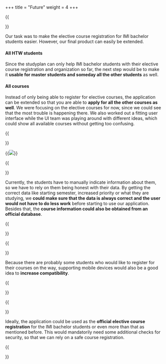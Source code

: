 +++
title = "Future"
weight = 4
+++

{{<section title="Extensions">}}

Our task was to make the elective course registration for IMI bachelor students easier. However, our final product can easily be extended.

#### All HTW students
Since the studyplan can only help IMI bachelor students with their elective course registration and organization so far, the next step would be to make it **usable for master students and someday all the other students** as well.

#### All courses
Instead of only being able to register for elective courses, the application can be extended so that you are able to **apply for all the other courses as well**. We were focusing on the elective courses for now, since we could see that the most trouble is happening there. We also worked out a fitting user interface while the UI team was playing around with different ideas, which could show all available courses without getting too confusing.

{{</section>}}

{{<image src="finalDesign.png">}}

{{<section title="Forking information from reliable source">}}

Currently, the students have to manually indicate information about them, so we have to rely on them being honest with their data. By getting the correct data like starting semester, increased priority or what they are studying, we **could make sure that the data is always correct and the user would not have to do less work** before starting to use our application. Besides that, the **course information could also be obtained from an official database**.

{{</section>}}

{{<section title="Supporting mobile devices">}}

Because there are probably some students who would like to register for their courses on the way, supporting mobile devices would also be a good idea to **increase compatibility**.

{{</section>}}

{{<section title="Further usage">}}

Ideally, the application could be used as the **official elective course registration** for the IMI bachelor students or even more than that as mentioned before. This would mandatorily need some additional checks for security, so that we can rely on a safe course registration.

{{</section>}}